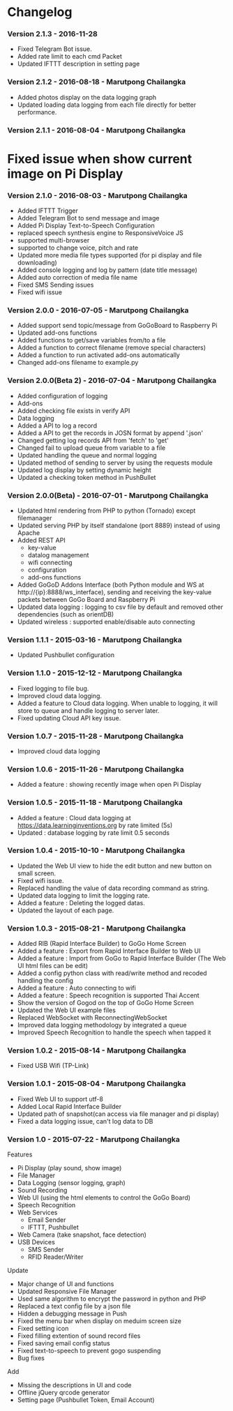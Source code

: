 # Changelog

### Version 2.1.3 - 2016-11-28
* Fixed Telegram Bot issue.
* Added rate limit to each cmd Packet
* Updated IFTTT description in setting page

### Version 2.1.2 - 2016-08-18 - Marutpong Chailangka
* Added photos display on the data logging graph
* Updated loading data logging from each file directly for better performance.  

### Version 2.1.1 - 2016-08-04 - Marutpong Chailangka
# Fixed issue when show current image on Pi Display

### Version 2.1.0 - 2016-08-03 - Marutpong Chailangka
* Added IFTTT Trigger
* Added Telegram Bot to send message and image
* Added Pi Display Text-to-Speech Configuration
 * replaced speech synthesis engine to ResponsiveVoice JS
 * supported multi-browser
 * supported to change voice, pitch and rate
* Updated more media file types supported (for pi display and file downloading)
* Added console logging and log by pattern (date title message)
* Added auto correction of media file name
* Fixed SMS Sending issues
* Fixed wifi issue

### Version 2.0.0 - 2016-07-05 - Marutpong Chailangka
* Added support send topic/message from GoGoBoard to Raspberry Pi
* Updated add-ons functions
 * Added functions to get/save variables from/to a file
 * Added a function to correct filename (remove special characters)
 * Added a function to run activated add-ons automatically
 * Changed add-ons filename to example.py

### Version 2.0.0(Beta 2) - 2016-07-04 - Marutpong Chailangka
* Added configuration of logging
* Add-ons
 * Added checking file exists in verify API
* Data logging
 * Added a API to log a record
 * Added a API to get the records in JOSN format by append '.json'
 * Changed getting log records API from  'fetch' to 'get'
 * Changed  fail to upload queue from variable to a file 
 * Updated handling the queue and normal logging
 * Updated method of sending to server by using the requests module
 * Updated log display by setting dynamic height
* Updated a checking token method in PushBullet

### Version 2.0.0(Beta) - 2016-07-01 - Marutpong Chailangka
* Updated html rendering from PHP to python (Tornado) except filemanager
* Updated serving PHP by itself standalone (port 8889) instead of using Apache
* Added REST API
  * key-value 
  * datalog management
  * wifi connecting
  * configuration 
  * add-ons functions
* Added GoGoD Addons Interface (both Python module and WS at http://{ip}:8888/ws_interface), sending and receiving the key-value packets between GoGo Board and Raspberry Pi
* Updated data logging : logging to csv file by default and removed other dependencies (such as orientDB)
* Updated wireless : supported enable/disable auto connecting

### Version 1.1.1 - 2015-03-16 - Marutpong Chailangka
* Updated Pushbullet configuration

### Version 1.1.0 - 2015-12-12 - Marutpong Chailangka
* Fixed logging to file bug.
* Improved cloud data logging.
* Added a feature to Cloud data logging. When unable to logging, it will store to queue and handle logging to server later.
* Fixed updating Cloud API key issue.

### Version 1.0.7 - 2015-11-28 - Marutpong Chailangka
* Improved cloud data logging

### Version 1.0.6 - 2015-11-26 - Marutpong Chailangka
* Added a feature : showing recently image when open Pi Display

### Version 1.0.5 - 2015-11-18 - Marutpong Chailangka
* Added a feature : Cloud data logging at https://data.learninginventions.org by rate limited (5s)
* Updated : database logging by rate limit 0.5 seconds

### Version 1.0.4 - 2015-10-10 - Marutpong Chailangka
* Updated the Web UI view to hide the edit button and new button on small screen.
* Fixed wifi issue.
* Replaced handling the value of data recording command as string.
* Updated data logging to limit the logging rate.
* Added a feature : Deleting the logged datas.
* Updated the layout of each page.


### Version 1.0.3 - 2015-08-21 - Marutpong Chailangka
* Added RIB (Rapid Interface Builder) to GoGo Home Screen
* Added a feature : Export from Rapid Interface Builder to Web UI
* Added a feature : Import from GoGo to Rapid Interface Builder
					(The Web UI html files can be edit)
* Added a config python class with read/write method and recoded handling the config
* Added a feature : Auto connecting to wifi
* Added a feature : Speech recognition is supported Thai Accent
* Show the version of Gogod on the top of GoGo Home Screen
* Updated the Web UI example files
* Replaced WebSocket with ReconnectingWebSocket
* Improved data logging methodology by integrated a queue
* Improved Speech Recognition to handle the speech when tapped it

### Version 1.0.2 - 2015-08-14 - Marutpong Chailangka
* Fixed USB Wifi (TP-Link)

### Version 1.0.1 - 2015-08-04 - Marutpong Chailangka

* Fixed Web UI to support utf-8
* Added Local Rapid Interface Builder
* Updated path of snapshot(can access via file manager and pi display)
* Fixed a data logging issue, can't log data to DB

### Version 1.0 - 2015-07-22 - Marutpong Chailangka
Features
* Pi Display (play sound, show image)
* File Manager
* Data Logging (sensor logging, graph)
* Sound Recording
* Web UI (using the html elements to control the GoGo Board)
* Speech Recognition
* Web Services
  * Email Sender
  * IFTTT, Pushbullet
* Web Camera (take snapshot, face detection)
* USB Devices
  * SMS Sender
  * RFID Reader/Writer

Update
* Major change of UI and functions
* Updated Responsive File Manager
* Used same algorithm to encrypt the password in python and PHP
* Replaced a text config file by a json file 
* Hidden a debugging message in Push
* Fixed the menu bar when display on meduim screen size
* Fixed setting icon
* Fixed filling extention of sound record files
* Fixed saving email config status
* Fixed text-to-speech to prevent gogo suspending
* Bug fixes

Add
* Missing the descriptions in UI and code
* Offline jQuery qrcode generator
* Setting page (Pushbullet Token, Email Account)

 
